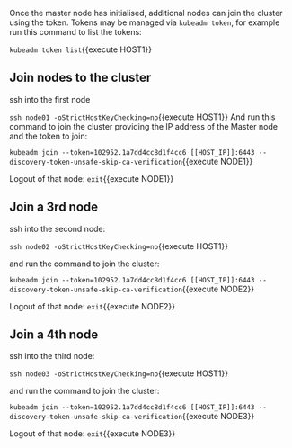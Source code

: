 Once the master node has initialised, additional nodes can join the cluster using the token. Tokens may be managed via `kubeadm token`, for example run this command to list the tokens:

`kubeadm token list`{{execute HOST1}}

## Join nodes to the cluster

ssh into the first node

`ssh node01 -oStrictHostKeyChecking=no`{{execute HOST1}}
And run this command to join the cluster providing the IP address of the Master node and the token to join:

`kubeadm join --token=102952.1a7dd4cc8d1f4cc6 [[HOST_IP]]:6443 --discovery-token-unsafe-skip-ca-verification`{{execute NODE1}}

Logout of that node:
`exit`{{execute NODE1}}

## Join a 3rd node

ssh into the second node:

`ssh node02 -oStrictHostKeyChecking=no`{{execute HOST1}}

and run the command to join the cluster:

`kubeadm join --token=102952.1a7dd4cc8d1f4cc6 [[HOST_IP]]:6443 --discovery-token-unsafe-skip-ca-verification`{{execute NODE2}}

Logout of that node:
`exit`{{execute NODE2}}

## Join a 4th node

ssh into the third node:

`ssh node03 -oStrictHostKeyChecking=no`{{execute HOST1}}

and run the command to join the cluster:

`kubeadm join --token=102952.1a7dd4cc8d1f4cc6 [[HOST_IP]]:6443 --discovery-token-unsafe-skip-ca-verification`{{execute NODE3}}

Logout of that node:
`exit`{{execute NODE3}}
